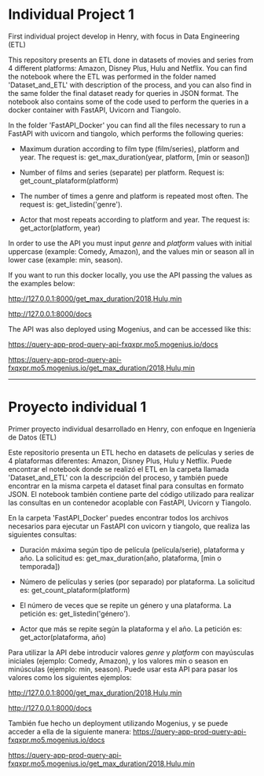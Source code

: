 # Individual Project 1
First individual project develop in Henry, with focus in Data Engineering (ETL)

This repository presents an ETL done in datasets of movies and series from 4 different platforms: Amazon, Disney Plus, Hulu and Netflix. You can find the notebook where the ETL was performed in the folder named 'Dataset_and_ETL' with description of the process, and you can also find in the same folder the final dataset ready for queries in JSON format. The notebook also contains some of the code used to perform the queries in a docker container with FastAPI, Uvicorn and Tiangolo.

In the folder 'FastAPI_Docker' you can find all the files necessary to run a FastAPI with uvicorn and tiangolo, which performs the following queries:

+ Maximum duration according to film type (film/series), platform and year. The request is: get_max_duration(year, platform, [min or season])

+ Number of films and series (separate) per platform. Request is: get_count_plataform(platform)

+ The number of times a genre and platform is repeated most often. The request is: get_listedin('genre').

+ Actor that most repeats according to platform and year. The request is: get_actor(platform, year)

In order to use the API you must input _genre_ and _platform_ values with initial uppercase (example: Comedy, Amazon), and the values min or season all in lower case (example: min, season).

If you want to run this docker locally, you use the API passing the values as the examples below:

http://127.0.0.1:8000/get_max_duration/2018,Hulu,min

http://127.0.0.1:8000/docs

The API was also deployed using Mogenius, and can be accessed like this:

https://query-app-prod-query-api-fxqxpr.mo5.mogenius.io/docs

https://query-app-prod-query-api-fxqxpr.mo5.mogenius.io/get_max_duration/2018,Hulu,min

________________________

# Proyecto individual 1
Primer proyecto individual desarrollado en Henry, con enfoque en Ingeniería de Datos (ETL)

Este repositorio presenta un ETL hecho en datasets de películas y series de 4 plataformas diferentes: Amazon, Disney Plus, Hulu y Netflix. Puede encontrar el notebook donde se realizó el ETL en la carpeta llamada 'Dataset_and_ETL' con la descripción del proceso, y también puede encontrar en la misma carpeta el dataset final para consultas en formato JSON. El notebook también contiene parte del código utilizado para realizar las consultas en un contenedor acoplable con FastAPI, Uvicorn y Tiangolo.

En la carpeta 'FastAPI_Docker' puedes encontrar todos los archivos necesarios para ejecutar un FastAPI con uvicorn y tiangolo, que realiza las siguientes consultas:

+ Duración máxima según tipo de película (película/serie), plataforma y año. La solicitud es: get_max_duration(año, plataforma, [min o temporada])

+ Número de películas y series (por separado) por plataforma. La solicitud es: get_count_plataform(platform)  
  
+ El número de veces que se repite un género y una plataforma. La petición es: get_listedin('género').

+ Actor que más se repite según la plataforma y el año. La petición es: get_actor(plataforma, año)


Para utilizar la API debe introducir valores _genre_ y _platform_ con mayúsculas iniciales (ejemplo: Comedy, Amazon), y los valores min o season en minúsculas (ejemplo: min, season). Puede usar esta API para pasar los valores como los siguientes ejemplos:

http://127.0.0.1:8000/get_max_duration/2018,Hulu,min

http://127.0.0.1:8000/docs

También fue hecho un deployment utilizando Mogenius, y se puede acceder a ella de la siguiente manera:
https://query-app-prod-query-api-fxqxpr.mo5.mogenius.io/docs

https://query-app-prod-query-api-fxqxpr.mo5.mogenius.io/get_max_duration/2018,Hulu,min


